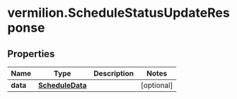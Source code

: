 # vermilion.ScheduleStatusUpdateResponse

## Properties

Name | Type | Description | Notes
------------ | ------------- | ------------- | -------------
**data** | [**ScheduleData**](ScheduleData.md) |  | [optional] 


